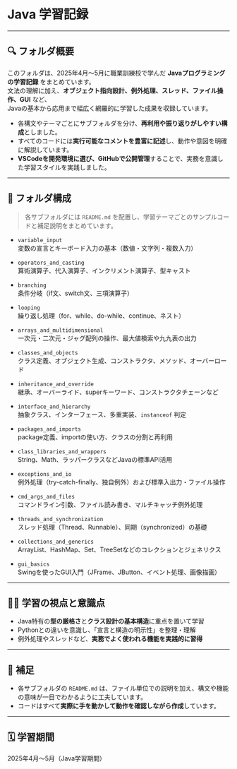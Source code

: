 # Java 学習記録

---

## 🔍 フォルダ概要

このフォルダは、2025年4月〜5月に職業訓練校で学んだ **Javaプログラミングの学習記録** をまとめています。  
文法の理解に加え、**オブジェクト指向設計、例外処理、スレッド、ファイル操作、GUI** など、  
Javaの基本から応用まで幅広く網羅的に学習した成果を収録しています。

- 各構文やテーマごとにサブフォルダを分け、**再利用や振り返りがしやすい構成**としました。  
- すべてのコードには**実行可能なコメントを豊富に記述**し、動作や意図を明確に解説しています。  
- **VSCodeを開発環境に選び、GitHubで公開管理**することで、実務を意識した学習スタイルを実践しました。

---

## 📁 フォルダ構成

> 各サブフォルダには `README.md` を配置し、学習テーマごとのサンプルコードと補足説明をまとめています。

- `variable_input`  
  変数の宣言とキーボード入力の基本（数値・文字列・複数入力）

- `operators_and_casting`  
  算術演算子、代入演算子、インクリメント演算子、型キャスト

- `branching`  
  条件分岐（if文、switch文、三項演算子）

- `looping`  
  繰り返し処理（for、while、do-while、continue、ネスト）

- `arrays_and_multidimensional`  
  一次元・二次元・ジャグ配列の操作、最大値検索や九九表の出力

- `classes_and_objects`  
  クラス定義、オブジェクト生成、コンストラクタ、メソッド、オーバーロード

- `inheritance_and_override`  
  継承、オーバーライド、superキーワード、コンストラクタチェーンなど

- `interface_and_hierarchy`  
  抽象クラス、インターフェース、多重実装、`instanceof` 判定

- `packages_and_imports`  
  package定義、importの使い方、クラスの分割と再利用

- `class_libraries_and_wrappers`  
  String、Math、ラッパークラスなどJavaの標準API活用

- `exceptions_and_io`  
  例外処理（try-catch-finally、独自例外）および標準入出力・ファイル操作

- `cmd_args_and_files`  
  コマンドライン引数、ファイル読み書き、マルチキャッチ例外処理

- `threads_and_synchronization`  
  スレッド処理（Thread、Runnable）、同期（synchronized）の基礎

- `collections_and_generics`  
  ArrayList、HashMap、Set、TreeSetなどのコレクションとジェネリクス

- `gui_basics`  
  Swingを使ったGUI入門（JFrame、JButton、イベント処理、画像描画）

---

## 🧑‍💻 学習の視点と意識点

- Java特有の**型の厳格さ**と**クラス設計の基本構造**に重点を置いて学習  
- Pythonとの違いを意識し、「宣言と構造の明示性」を整理・理解  
- 例外処理やスレッドなど、**実務でよく使われる機能を実践的に習得**

---

## 📌 補足

- 各サブフォルダの `README.md` は、ファイル単位での説明を加え、構文や機能の意味が一目でわかるように工夫しています。  
- コードはすべて**実際に手を動かして動作を確認しながら作成**しています。

---

## 🗓️ 学習期間

2025年4月〜5月（Java学習期間）